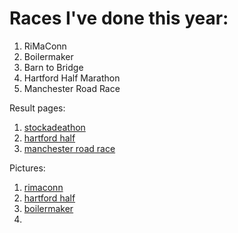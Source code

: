 # Races I've done this year:
1. RiMaConn
2. Boilermaker
3. Barn to Bridge
4. Hartford Half Marathon
5. Manchester Road Race

Result pages:
1. [stockadeathon](https://www.areep.com/results/live/athlete/index.php?eid=157&bib=948)
2. [hartford half](https://www.athlinks.com/event/1581/results/Event/1061978/Course/2404380/Bib/5335)
3. [manchester road race](https://track.rtrt.me/e/TLMR-MRR-2023#/leaderboard/all-in-person-participants-4748-mile-route_1/FINISH)


Pictures:
1. [rimaconn](https://www.finisherpix.com/en/photobrowser/7182)
2. [hartford half](https://www.finisherpix.com/en/photos/6799/5335)
3. [boilermaker](https://www.finisherpix.com/en/photos/6435/891)
4. 